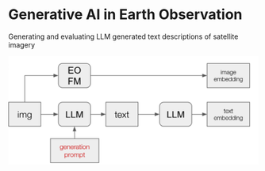 # Generative AI in Earth Observation

Generating and evaluating LLM generated text descriptions of satellite imagery

![process](imgs/process.png) 